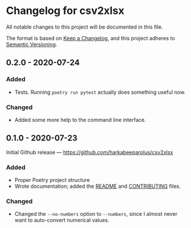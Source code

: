 # Changelog for csv2xlsx

All notable changes to this project will be documented in this file.

The format is based on
[Keep a Changelog](https://keepachangelog.com/en/1.0.0/),
and this project adheres to
[Semantic Versioning](https://semver.org/spec/v2.0.0.html).

## 0.2.0 - 2020-07-24

### Added

- Tests. Running `poetry run pytest` actually does something useful now.

### Changed

- Added some more help to the command line interface.

## 0.1.0 - 2020-07-23

Initial Github release — https://github.com/harkabeeparolus/csv2xlsx

### Added

- Proper Poetry project structure
- Wrote documentation; added the [README](README.md)
  and [CONTRIBUTING](CONTRIBUTING.md) files.

### Changed

- Changed the `--no-numbers` option to `--numbers`, since I almost never
  want to auto-convert numerical values.
